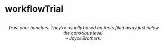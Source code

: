 # workflowTrial
<!-- QUOTE:START -->
<p align="center"><br><i>Trust your hunches. They're usually based on facts filed away just below the conscious level.</i><br><i>– Joyce Brothers.</i><br></p>
<!-- QUOTE:END -->

